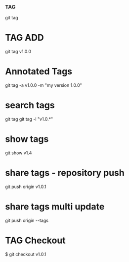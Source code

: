 ### TAG
git tag 

# TAG ADD 
git tag v1.0.0

# Annotated Tags
git tag -a v1.0.0 -m "my version 1.0.0"

# search tags 
git tag
git tag -l "v1.0.*"

# show tags
git show v1.4

# share tags - repository push
git push origin v1.0.1

# share tags multi update
git push origin --tags

# TAG Checkout
$ git checkout v1.0.1